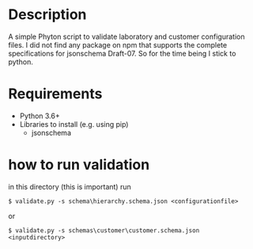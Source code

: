 # Description

A simple Phyton script to validate laboratory and customer configuration files.
I did not find any package on npm that supports the complete specifications for jsonschema Draft-07. So for the time being I stick to python.

# Requirements

- Python 3.6+
- Libraries to install (e.g. using pip)
  - jsonschema

# how to run validation
in this directory (this is important) run

`$ validate.py -s schema\hierarchy.schema.json <configurationfile>`

or

`$ validate.py -s schemas\customer\customer.schema.json <inputdirectory>`




